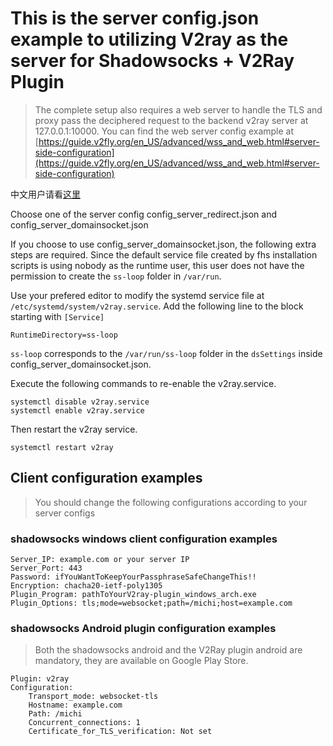 # This is the server config.json example to utilizing V2ray as the server for Shadowsocks + V2Ray Plugin

> The complete setup also requires a web server to handle the TLS and proxy pass the deciphered request to the backend v2ray server at 127.0.0.1:10000.
> You can find the web server config example at [https://guide.v2fly.org/en_US/advanced/wss_and_web.html#server-side-configuration](https://guide.v2fly.org/en_US/advanced/wss_and_web.html#server-side-configuration)

中文用户请看[这里](https://github.com/v2fly/v2ray-examples/blob/master/Shadowsocks-Websocket-Web-TLS/Domainsocket-or-Redirect-Approach/README-CN.md)

Choose one of the server config config_server_redirect.json and config_server_domainsocket.json

If you choose to use config_server_domainsocket.json, the following extra steps are required. Since the default service file created by fhs installation scripts is using nobody as the runtime user, this user does not have the permission to create the `ss-loop` folder in `/var/run`.

Use your prefered editor to modify the systemd service file at `/etc/systemd/system/v2ray.service`.
Add the following line to the block starting with `[Service]`

```properties
RuntimeDirectory=ss-loop 
```

`ss-loop` corresponds to the `/var/run/ss-loop` folder in the `dsSettings` inside config_server_domainsocket.json.

Execute the following commands to re-enable the v2ray.service.

```shell
systemctl disable v2ray.service
systemctl enable v2ray.service
```

Then restart the v2ray service.

```shell
systemctl restart v2ray
```

## Client configuration examples

> You should change the following configurations according to your server configs

### shadowsocks windows client configuration examples

```properties
Server_IP: example.com or your server IP
Server_Port: 443
Password: ifYouWantToKeepYourPassphraseSafeChangeThis!!
Encryption: chacha20-ietf-poly1305
Plugin_Program: pathToYourV2ray-plugin_windows_arch.exe
Plugin_Options: tls;mode=websocket;path=/michi;host=example.com
```

### shadowsocks Android plugin configuration examples

> Both the shadowsocks android and the V2Ray plugin android are mandatory, they are available on Google Play Store.

```properties
Plugin: v2ray
Configuration:
    Transport_mode: websocket-tls
    Hostname: example.com
    Path: /michi
    Concurrent_connections: 1
    Certificate_for_TLS_verification: Not set
```
